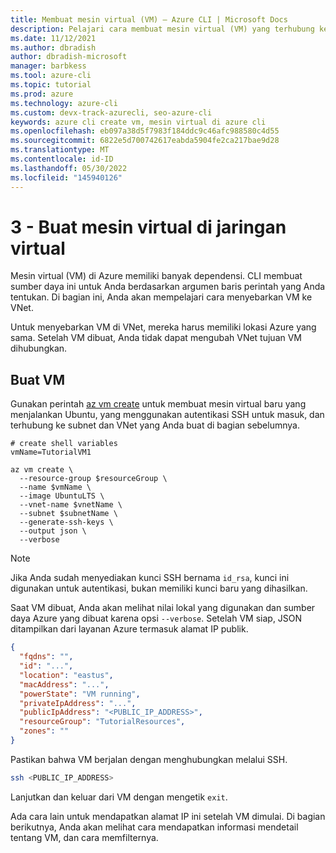 ```yaml
---
title: Membuat mesin virtual (VM) – Azure CLI | Microsoft Docs
description: Pelajari cara membuat mesin virtual (VM) yang terhubung ke jaringan virtual (VNet) dengan Azure CLI .
ms.date: 11/12/2021
ms.author: dbradish
author: dbradish-microsoft
manager: barbkess
ms.tool: azure-cli
ms.topic: tutorial
ms.prod: azure
ms.technology: azure-cli
ms.custom: devx-track-azurecli, seo-azure-cli
keywords: azure cli create vm, mesin virtual di azure cli
ms.openlocfilehash: eb097a38d5f7983f184ddc9c46afc988580c4d55
ms.sourcegitcommit: 6822e5d700742617eabda5904fe2ca217bae9d28
ms.translationtype: MT
ms.contentlocale: id-ID
ms.lasthandoff: 05/30/2022
ms.locfileid: "145940126"
---
```

# <a name="3---create-a-virtual-machine-on-a-virtual-network"></a>3 - Buat mesin virtual di jaringan virtual

Mesin virtual (VM) di Azure memiliki banyak dependensi. CLI membuat sumber daya ini untuk Anda berdasarkan argumen baris perintah yang Anda tentukan. Di bagian ini, Anda akan mempelajari cara menyebarkan VM ke VNet.

Untuk menyebarkan VM di VNet, mereka harus memiliki lokasi Azure yang sama. Setelah VM dibuat, Anda tidak dapat mengubah VNet tujuan VM dihubungkan.

## <a name="create-a-vm"></a>Buat VM

Gunakan perintah [az vm create](/cli/azure/vm#az_vm_create) untuk membuat mesin virtual baru yang menjalankan Ubuntu, yang menggunakan autentikasi SSH untuk masuk, dan terhubung ke subnet dan VNet yang Anda buat di bagian sebelumnya.

```azurecli-interactive
# create shell variables
vmName=TutorialVM1

az vm create \
  --resource-group $resourceGroup \
  --name $vmName \
  --image UbuntuLTS \
  --vnet-name $vnetName \
  --subnet $subnetName \
  --generate-ssh-keys \
  --output json \
  --verbose 
```

> [!NOTE]
> Jika Anda sudah menyediakan kunci SSH bernama `id_rsa`, kunci ini digunakan untuk autentikasi, bukan memiliki kunci baru yang dihasilkan.

Saat VM dibuat, Anda akan melihat nilai lokal yang digunakan dan sumber daya Azure yang dibuat karena opsi `--verbose`.
Setelah VM siap, JSON ditampilkan dari layanan Azure termasuk alamat IP publik.

```json
{
  "fqdns": "",
  "id": "...",
  "location": "eastus",
  "macAddress": "...",
  "powerState": "VM running",
  "privateIpAddress": "...",
  "publicIpAddress": "<PUBLIC_IP_ADDRESS>",
  "resourceGroup": "TutorialResources",
  "zones": ""
}
```

Pastikan bahwa VM berjalan dengan menghubungkan melalui SSH.

```bash
ssh <PUBLIC_IP_ADDRESS>
```

Lanjutkan dan keluar dari VM dengan mengetik `exit`.

Ada cara lain untuk mendapatkan alamat IP ini setelah VM dimulai. Di bagian berikutnya, Anda akan melihat cara mendapatkan informasi mendetail tentang VM, dan cara memfilternya.
